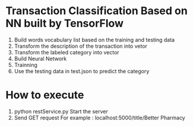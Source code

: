# Transaction Classification Based on NN built by TensorFlow

1. Build words vocabulary list based on the training and testing data
2. Transform the description of the transaction into vetor
3. Transform the labeled category into vector
4. Build Neural Network
5. Trainning
6. Use the testing data in test.json to predict the category

# How to execute
1. python restService.py Start the server
2. Send GET request
   For example : localhost:5000/title/Better Pharmacy

